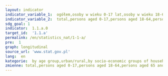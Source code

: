 ```yaml
---
layout: indicator
indicator_variable_1:  ogółem,osoby w wieku 0-17 lat,osoby w wieku 18-64 lata,osoby w wieku 65 lat i więcej,miasto,wieś,rolnicy,pracujący na własny rachunek,emeryci,renciści,co najwyżej gimnazjalne,zasadnicze zawodowe,średnie,wyższe
indicator_variable_2:  total,persons aged 0-17,persons aged 18-64,persons aged 65 and more,urban area,rural area,farmers,the self-employed,retirees,pensioners,not higher than lower secondary,basic vocational,secondary,tertiary
sdg_goal: 1
indicator:  1.1.a.0
target_id:  '1.1.a'
permalink: /en/statistics_nat/1-1-a/
pre:  1
graph: longitudinal
source_url: 'www.stat.gov.pl'
lang:  en
kategorie:  by age group,urban/rural,by socio-economic groups of households,by education level of the head of the household
zmienne: total,persons aged 0-17,persons aged 18-64,persons aged 65 and more;urban area,rural area;farmers,the self-employed,retirees,pensioners;not higher than lower secondary,basic vocational,secondary,tertiary
---
```

